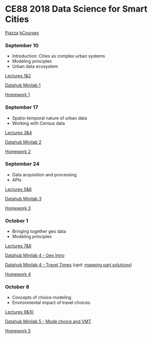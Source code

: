 # CE88 2018 Data Science for Smart Cities 
[Piazza](https://piazza.com/class/jlb5cnbtbgy3us)
[bCourses](https://bcourses.berkeley.edu/courses/1476159)

### September 10
- Introduction: Cities as complex urban systems
- Modeling principles
- Urban data ecosystem

[Lectures 1&2](https://github.com/alexeipberkeleyedu/dssc2018/blob/master/lectures/CE88_Lecture_1&2.pdf)

[Datahub Minilab 1](http://datahub.berkeley.edu/user-redirect/interact?account=alexeipberkeleyedu&repo=dssc2018&branch=master&path=minilabs/minilab1/minilab1_BayBridgeTraffic.ipynb)

[Homework 1](https://github.com/alexeipberkeleyedu/dssc2018/blob/master/homeworks/CE88_HW1.pdf)

### September 17
- Spatio-temporal nature of urban data
- Working with Census data

[Lectures 3&4](https://github.com/alexeipberkeleyedu/dssc2018/blob/master/lectures/CE88_Lecture_3&4.pdf)

[Datahub Minilab 2](http://datahub.berkeley.edu/user-redirect/interact?account=alexeipberkeleyedu&repo=dssc2018&branch=master&path=minilabs/minilab2/minilab2_CensusData.ipynb)

[Homework 2](https://github.com/alexeipberkeleyedu/dssc2018/blob/master/homeworks/CE88_HW2.pdf)


### September 24
- Data acquisition and processing
- APIs

[Lectures 5&6](https://github.com/alexeipberkeleyedu/dssc2018/blob/master/lectures/CE88_Lecture_5&6.pdf)

[Datahub Minilab 3](http://datahub.berkeley.edu/user-redirect/interact?account=alexeipberkeleyedu&repo=dssc2018&branch=master&path=minilabs/mninlab3/minilab3_mapping_points.ipynb)

[Homework 3](https://github.com/alexeipberkeleyedu/dssc2018/blob/master/homeworks/CE88_HW3.pdf)

### October 1
- Bringing together geo data
- Modeling principles

[Lectures 7&8](https://github.com/alexeipberkeleyedu/dssc2018/blob/master/lectures/CE88_Lecture_7&8.pdf)

[Datahub Minilab 4 - Geo Intro](http://datahub.berkeley.edu/user-redirect/interact?account=alexeipberkeleyedu&repo=dssc2018&branch=master&path=minilabs/minilab4/Lab4-geo.ipynb)

[Datahub Minilab 4 - Travel Times](http://datahub.berkeley.edu/user-redirect/interact?account=alexeipberkeleyedu&repo=dssc2018&branch=master&path=minilabs/minilab4/minilab4_MappingTravelTimes.ipynb)
(upd: [mapping part solutions](http://datahub.berkeley.edu/user-redirect/interact?account=alexeipberkeleyedu&repo=dssc2018&branch=master&path=minilabs/minilab4/minilab4_MappingTravelTimes_partial_solutions.ipynb))

[Homework 4](https://github.com/alexeipberkeleyedu/dssc2018/blob/master/homeworks/CE88_HW4.pdf)


### October 8
- Concepts of choice modeling
- Environmental impact of travel choices

[Lectures 9&10](https://github.com/alexeipberkeleyedu/dssc2018/blob/master/lectures/CE88_Lecture_9&10.pdf)

[Datahub Minilab 5 - Mode choice and VMT](http://datahub.berkeley.edu/user-redirect/interact?account=alexeipberkeleyedu&repo=dssc2018&branch=master&path=minilabs/minilab5/minilab5_exploringTAZdata.ipynb)

[Homework 5](https://github.com/alexeipberkeleyedu/dssc2018/blob/master/homeworks/CE88_HW5.pdf)

